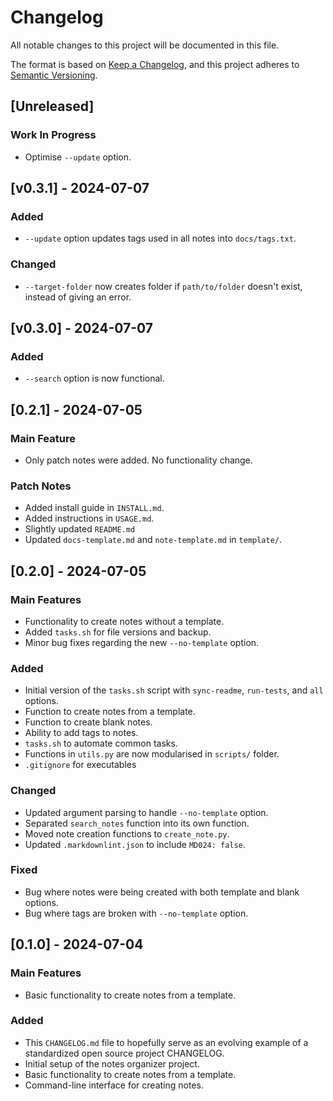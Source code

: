 # Changelog

All notable changes to this project will be documented in this file.

The format is based on [Keep a Changelog](https://keepachangelog.com/en/1.0.0/),
and this project adheres to [Semantic Versioning](https://semver.org/spec/v2.0.0.html).

<!-- This is a comment in Markdown 

Types of changes

Added: for new features.
Changed: for changes in existing functionality.
Deprecated: for soon-to-be removed features.
Removed: for now removed features.
Fixed: for any bug fixes.
Security: in case of vulnerabilities.

-->

## [Unreleased]

### Work In Progress

- Optimise `--update` option.

## [v0.3.1] - 2024-07-07

### Added

- `--update` option updates tags used in all notes into `docs/tags.txt`.

### Changed

- `--target-folder` now creates folder if `path/to/folder` doesn't exist, instead of giving an error.


## [v0.3.0] - 2024-07-07

### Added

- `--search` option is now functional.

## [0.2.1] - 2024-07-05

### Main Feature

- Only patch notes were added. No functionality change.

### Patch Notes

- Added install guide in `INSTALL.md`.
- Added instructions in `USAGE.md`.
- Slightly updated `README.md`
- Updated `docs-template.md` and `note-template.md` in `template/`.

## [0.2.0] - 2024-07-05

### Main Features

- Functionality to create notes without a template.
- Added `tasks.sh` for file versions and backup.
- Minor bug fixes regarding the new `--no-template` option.

### Added

- Initial version of the `tasks.sh` script with `sync-readme`, `run-tests`, and `all` options.
- Function to create notes from a template.
- Function to create blank notes.
- Ability to add tags to notes.
- `tasks.sh` to automate common tasks.
- Functions in `utils.py` are now modularised in `scripts/` folder.
- `.gitignore` for executables

### Changed

- Updated argument parsing to handle `--no-template` option.
- Separated `search_notes` function into its own function.
- Moved note creation functions to `create_note.py`.
- Updated `.markdownlint.json` to include `MD024: false`.

### Fixed

- Bug where notes were being created with both template and blank options.
- Bug where tags are broken with `--no-template` option.

## [0.1.0] - 2024-07-04

### Main Features

- Basic functionality to create notes from a template.

### Added

- This `CHANGELOG.md` file to hopefully serve as an evolving example of a standardized open source project CHANGELOG.
- Initial setup of the notes organizer project.
- Basic functionality to create notes from a template.
- Command-line interface for creating notes.

